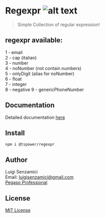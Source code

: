# Regexpr        ![alt text](https://ppbusinessproject.visualstudio.com/TSPowerOne/_apis/build/status/TsPowerOne.regexpr?branchName=master)


> Simple Collection of regular expression!      

## regexpr available:      
1 - email       
2 - cap (italian)       
3 - number      
4 - noNumber (not contain numbers)      
5 - onlyDigit (alias for noNumber)      
6 - float       
7 - integer     
8 - negative
9 - genericPhoneNumber      

## Documentation     
Detailed documentation [here](https://tspowerone.github.io/regexpr/)        

## Install
`npm i @tspower/regexpr`


## Author
Luigi Senzamici   
Email: luigisenzamici@gmail.com   
[Pegaso Professional](https://pegasoprofessional.com)   

## License
[MIT License](http://opensource.org/licenses/MIT)


